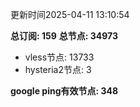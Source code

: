 更新时间2025-04-11 13:10:54

**总订阅: 159**
**总节点: 34973**
- vless节点: 13733
- hysteria2节点: 3

**google ping有效节点: 348**
